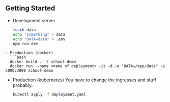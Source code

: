 ## Getting Started
- Development server
  ```bash
  touch data
  echo "something" > data
  echo "DATA=data" > .env
  npm run dev
```
- Production (docker)
  ```bash
  docker build . -t school-demo
  docker run --name <name of deployment> -it -d -e "DATA=/app/data" -p 5000:3000 school-demo
  ```
- Production (kubernetes)
  You have to change the ingresses and stuff probably. 
  ```bash
  kubectl apply -f deployment.yaml 
  ```
